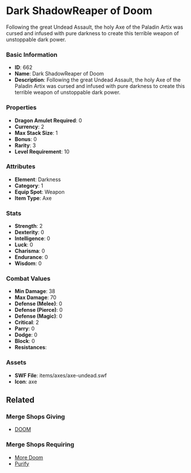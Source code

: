# Dark ShadowReaper of Doom

Following the great Undead Assault, the holy Axe of the Paladin Artix was cursed and infused with pure darkness to create this terrible weapon of unstoppable dark power.

### Basic Information

- **ID**: 662
- **Name**: Dark ShadowReaper of Doom
- **Description**: Following the great Undead Assault, the holy Axe of the Paladin Artix was cursed and infused with pure darkness to create this terrible weapon of unstoppable dark power.

### Properties

- **Dragon Amulet Required**: 0
- **Currency**: 2
- **Max Stack Size**: 1
- **Bonus**: 0
- **Rarity**: 3
- **Level Requirement**: 10

### Attributes

- **Element**: Darkness
- **Category**: 1
- **Equip Spot**: Weapon
- **Item Type**: Axe

### Stats

- **Strength**: 2
- **Dexterity**: 0
- **Intelligence**: 0
- **Luck**: 0
- **Charisma**: 0
- **Endurance**: 0
- **Wisdom**: 0

### Combat Values

- **Min Damage**: 38
- **Max Damage**: 70
- **Defense (Melee)**: 0
- **Defense (Pierce)**: 0
- **Defense (Magic)**: 0
- **Critical**: 2
- **Parry**: 0
- **Dodge**: 0
- **Block**: 0
- **Resistances**: 

### Assets

- **SWF File**: items/axes/axe-undead.swf
- **Icon**: axe

## Related

### Merge Shops Giving

- [DOOM](../merge-shops/18-doom.md)

### Merge Shops Requiring

- [More Doom](../merge-shops/27-more-doom.md)
- [Purify](../merge-shops/39-purify.md)

